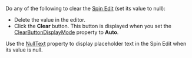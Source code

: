 Do any of the following to clear the [Spin Edit](https://docs.devexpress.com/Blazor/DevExpress.Blazor.DxSpinEdit-1) (set its value to null):

*   Delete the value in the editor.
*   Click the **Clear** button. This button is displayed when you set the [ClearButtonDisplayMode](https://docs.devexpress.com/Blazor/DevExpress.Blazor.Base.DxInputDataEditorBase-1.ClearButtonDisplayMode) property to **Auto**.

Use the [NullText](https://docs.devexpress.com/Blazor/DevExpress.Blazor.Base.DxInputDataEditorBase-1.NullText) property to display placeholder text in the Spin Edit when its value is null.
